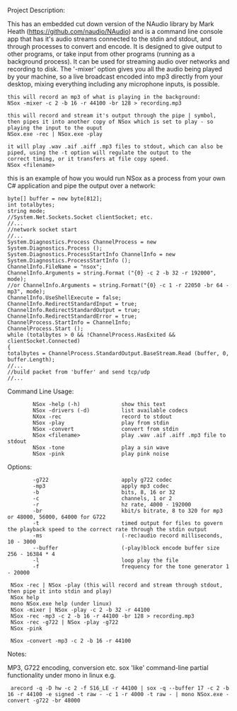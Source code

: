 Project Description:

This has an embedded cut down version of the NAudio library by Mark Heath (https://github.com/naudio/NAudio) and is a command line console app that has it's audio streams connected to the stdin and stdout, and through processes to convert and encode. It is designed to give output to other programs, or take input from other programs (running as a background process). It can be used for streaming audio over networks and recording to disk. The '-mixer' option gives you all the audio being played by your machine, so a live broadcast encoded into mp3 directly from your desktop, mixing everything including any microphone inputs, is possible.

    this will record an mp3 of what is playing in the background:
    NSox -mixer -c 2 -b 16 -r 44100 -br 128 > recording.mp3
 
    this will record and stream it's output through the pipe | symbol, then pipes it into another copy of NSox which is set to play - so     playing the input to the ouput
    NSox.exe -rec | NSox.exe -play   
    
    it will play .wav .aif .aiff .mp3 files to stdout, which can also be piped, using the -t option will regulate the output to the           correct timing, or it transfers at file copy speed.
    NSox <filename>

this is an example of how you would run NSox as a process from your own C# application and pipe the output over a network:
 
    byte[] buffer = new byte[812];
    int totalbytes;
    string mode;
    //System.Net.Sockets.Socket clientSocket; etc.
    //...
    //network socket start
    //...
    System.Diagnostics.Process ChannelProcess = new System.Diagnostics.Process ();
    System.Diagnostics.ProcessStartInfo ChannelInfo = new System.Diagnostics.ProcessStartInfo ();
    ChannelInfo.FileName = "nsox";
    ChannelInfo.Arguments = string.Format ("{0} -c 2 -b 32 -r 192000", mode);
    //or ChannelInfo.Arguments = string.Format("{0} -c 1 -r 22050 -br 64 -mp3", mode);
    ChannelInfo.UseShellExecute = false;
    ChannelInfo.RedirectStandardInput = true;
    ChannelInfo.RedirectStandardOutput = true;
    ChannelInfo.RedirectStandardError = true;
    ChannelProcess.StartInfo = ChannelInfo;  
    ChannelProcess.Start ();
    while (totalbytes > 0 && !ChannelProcess.HasExited && clientSocket.Connected) 
    {
	totalbytes = ChannelProcess.StandardOutput.BaseStream.Read (buffer, 0, buffer.Length);
	//...
	//build packet from 'buffer' and send tcp/udp
	//...
	

Command Line Usage:

            NSox -help (-h)             show this text
            NSox -drivers (-d)          list available codecs
            NXox -rec                   record to stdout
            NSox -play                  play from stdin
            NSox -convert               convert from stdin
            NSox <filename>             play .wav .aif .aiff .mp3 file to stdout
            NSox -tone                  play a sin wave
            NSox -pink                  play pink noise
	    
Options:

            -g722                       apply g722 codec
            -mp3                        apply mp3 codec
            -b                          bits, 8, 16 or 32
            -c                          channels, 1 or 2
            -r                          hz rate, 4000 - 192000
            -br                         kbit/s bitrate, 8 to 320 for mp3 or 48000, 56000, 64000 for G722
            -t                          timed output for files to govern the playback speed to the correct rate through the stdin output
            -ms                         (-rec)audio record milliseconds, 10 - 3000
            --buffer                    (-play)block encode buffer size 256 - 16384 * 4
            -l                          loop play the file
            -f                          frequency for the tone generator 1 - 20000
	    
     NSox -rec | NSox -play (this will record and stream through stdout, then pipe it into stdin and play)
     NSox help
     mono NSox.exe help (under linux)
     NSox -mixer | NSox -play -c 2 -b 32 -r 44100
     NSox -rec -mp3 -c 2 -b 16 -r 44100 -br 128 > recording.mp3
     NSox -rec -g722 | NSox -play -g722
     NSox -pink
     
     NSox -convert -mp3 -c 2 -b 16 -r 44100
 
Notes:
 
 MP3, G722 encoding, conversion etc.
 sox 'like' command-line
 partial functionality under mono in linux e.g.
 
     arecord -q -D hw -c 2 -f S16_LE -r 44100 | sox -q --buffer 17 -c 2 -b 16 -r 44100 -e signed -t raw - -c 1 -r 4000 -t raw - | mono NSox.exe -convert -g722 -br 48000

